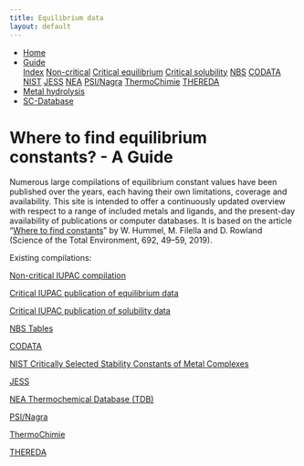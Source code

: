 ```yaml
---
title: Equilibrium data
layout: default
---
```

<ul>
  <li><a href="/">Home</a></li>
  <li class="dropdown">
    <a href="javascript:void(0)" class="dropbtn" class="active">Guide</a>
    <div class="dropdown-content">
      <a class="active" href="index.html">Index</a>
      <a href="noncritical.html">Non-critical</a>
      <a href="critical-equilibrium.html">Critical equilibrium</a>
      <a href="critical-solubility.html">Critical solubility</a>
      <a href="NBS.html">NBS</a>
      <a href="CODATA.html">CODATA</a>
      <a href="NIST.html">NIST</a>
      <a href="JESS.html">JESS</a>
      <a href="NEA.html">NEA</a>
      <a href="PSI.html">PSI/Nagra</a>
      <a href="thermochimie.html">ThermoChimie</a>
      <a href="THEREDA.html">THEREDA</a>
    </div>
  </li>
  <li><a href="/cost-nectar.html">Metal hydrolysis</a></li>
  <li><a href="/sc-database.html">SC-Database</a></li>
</ul>

# Where to find equilibrium constants? - A Guide

Numerous large compilations of equilibrium constant values have been published over the years, each having their own limitations, coverage and availability. This site is intended to offer a continuously updated overview with respect to a range of included metals and ligands, and the present-day availability of publications or computer databases. It is based on the article “<a  href="https://doi.org/10.1016/j.scitotenv.2019.07.161" target="_blank" rel="noopener">Where to find constants</a>” by W. Hummel, M. Filella and D. Rowland (Science of the Total Environment, 692, 49–59, 2019).

Existing compilations:

[Non-critical IUPAC compilation](noncritical.html)

[Critical IUPAC publication of equilibrium data](critical-equilibrium.html)

[Critical IUPAC publication of solubility data](critical-solubility.html)

[NBS Tables](NBS.html)

[CODATA](CODATA.html)

[NIST Critically Selected Stability Constants of Metal Complexes](NIST.html)

[JESS](JESS.html)

[NEA Thermochemical Database (TDB)](NEA.html)

[PSI/Nagra](PSI.html)

[ThermoChimie](thermochimie.html)

[THEREDA](THEREDA.html)
